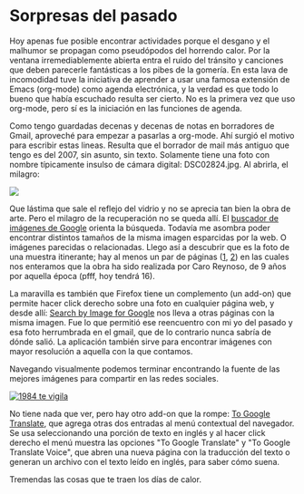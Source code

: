 # Sorpresas del pasado


Hoy apenas fue posible encontrar actividades porque el desgano y el malhumor se propagan como pseudópodos del horrendo calor. Por la ventana irremediablemente abierta entra el ruido del tránsito y canciones que deben parecerle fantásticas a los pibes de la gomería. En esta lava de incomodidad tuve la iniciativa de aprender a usar una famosa extensión de Emacs (org-mode) como agenda electrónica, y la verdad es que todo lo bueno que había escuchado resulta ser cierto. No es la primera vez que uso org-mode, pero sí es la iniciación en las funciones de agenda.

Como tengo guardadas decenas y decenas de notas en borradores de Gmail,
aproveché para empezar a pasarlas a org-mode. Ahí surgió el motivo para
escribir estas lineas. Resulta que el borrador de mail más antiguo que
tengo es del 2007, sin asunto, sin texto. Solamente tiene una foto con
nombre típicamente insulso de cámara digital: DSC02824.jpg. Al abrirla,
el milagro:

![](https://farm9.staticflickr.com/8578/16289361811_d30db92973_o.jpg)

Que lástima que sale el reflejo del vidrio y no se aprecia tan bien la
obra de arte. Pero el milagro de la recuperación no se queda allí. El
[buscador de imágenes de
Google](http://www.google.com.ar/imghp?hl=es&tab=wi) orienta la
búsqueda. Todavía me asombra poder encontrar distintos tamaños de la
misma imagen esparcidas por la web. O imágenes parecidas o relacionadas.
Llego así a descubrir que es la foto de una muestra itinerante; hay al
menos un par de páginas
([1](http://rodriguezesteban.blogspot.com.ar/2007/12/ms-sobre-la-muestra-ambulante-4.html),
[2](http://lavacademuchoscolores.blogspot.com.ar/2007/12/los-garages-abriendo-las-puertas-cuando.html))
en las cuales nos enteramos que la obra ha sido realizada por Caro
Reynoso, de 9 años por aquella época (pfff, hoy tendrá 16).

La maravilla es también que Firefox tiene un complemento (un add-on) que
permite hacer click derecho sobre una foto en cualquier página web, y
desde allí: [Search by Image for
Google](https://addons.mozilla.org/es/firefox/addon/googlesearch-by-image)
nos lleva a otras páginas con la misma imagen. Fue lo que permitió ese
reencuentro con mi yo del pasado y esa foto herrumbrada en el gmail, que
de lo contrario nunca sabría de dónde salió. La aplicación también sirve
para encontrar imágenes con mayor resolución a aquella con la que
contamos.

Navegando visualmente podemos terminar encontrando la fuente de las
mejores imágenes para compartir en las redes sociales.

[![1984 te vigila](https://farm8.staticflickr.com/7465/15671251624_4a6ae72ece_o.jpg)](https://farm8.staticflickr.com/7465/15671251624_4a6ae72ece_o.jpg)

No tiene nada que ver, pero hay otro add-on que la rompe: [To Google
Translate](https://addons.mozilla.org/es/firefox/addon/to-google-translate),
que agrega otras dos entradas al menú contextual del navegador. Se usa
seleccionando una porción de texto en inglés y al hacer click derecho el
menú muestra las opciones \"To Google Translate\" y \"To Google
Translate Voice\", que abren una nueva página con la traducción del
texto o generan un archivo con el texto leído en inglés, para saber cómo
suena.

Tremendas las cosas que te traen los días de calor.


